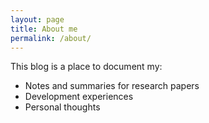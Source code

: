 ```yaml
---
layout: page
title: About me
permalink: /about/
---
```

This blog is a place to document my:

* Notes and summaries for research papers
* Development experiences
* Personal thoughts